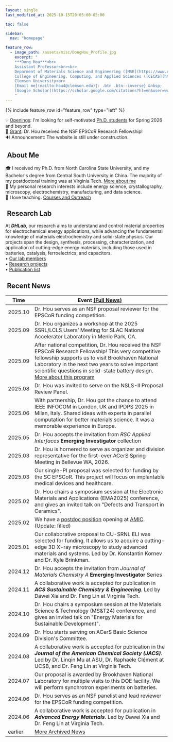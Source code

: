 ```yaml
---
layout: single
last_modified_at: 2025-10-15T20:05:00-05:00

toc: false

sidebar:
  nav: "homepage"

feature_row:
  - image_path: /assets/misc/DongHou_Profile.jpg
    excerpt: "
    ***Dong Hou***<br>
    Assistant Professor<br><br>
    Deparment of Materials Science and Engineering ([MSE](https://www.clemson.edu/cecas/departments/mse/index.html))<br>
    College of Engineering, Computing, and Applied Sciences ([CECAS](https://www.clemson.edu/cecas/index.html))<br>
    Clemson University<br>
    [Email me](mailto:hou4@clemson.edu){: .btn .btn--inverse} &nbsp;
    [Google Scholar](https://scholar.google.com/citations?hl=en&user=wc392IUAAAAJ){: .btn .btn--inverse}
    "
---
```

{% include feature_row id="feature_row" type="left" %}
<!-- Latest news, sync with brief-news section-->
<!-- Update the dates on header section-->
<div class="notice--success">
  💡 <a href="/group/index.html">Openings</a>: I'm looking for self-motivated <a href="/assets/docs/lab_openings_final.pdf">Ph.D. students</a> for Spring 2026 and beyond.<br>
  🌟 <a href="/index.html#recent-news">Grant</a>: Dr. Hou received the NSF EPSCoR Research Fellowship!<br>
  <!-- 📝 <a href="/index.html#recent-news">Paper</a>: A collaborative work is accepted for publication in the <b><em>Journal of the American Chemical Society (JACS)</em></b>.<br> -->
  🔊 Announcement: The website is still under construction.<br>
</div>

## <i class="fa fa-feather-alt fa-fw"></i>&nbsp;About Me
🎓 I received my Ph.D. from North Carolina State University, and my Bachelor's degree from Central South University in China. The majority of my postdoctoral training was at Virginia Tech. <a href="/bio/index.html">More about me</a><br>
🔬 My personal research interests include energy science, crystallography, microscopy, electrochemistry, manufacturing, and data science.<br>
📘 I love teaching. <a href="/teaching/index.html">Courses and Outreach</a><br>

## <i class="fa fa-layer-group fa-fw"></i>&nbsp;Research Lab
At <b><em>DHLab</em></b>, our research aims to understand and control material properties for electrochemical energy applications, while advancing the fundamental knowledge of materials electrochemistry and solid-state physics. Our projects span the design, synthesis, processing, characterization, and application of cutting-edge energy materials, including those used in batteries, catalysis, ferroelectrics, and capacitors.<br>
&bull;&nbsp;<a href="/group/index.html">Our lab members</a><br>
&bull;&nbsp;<a href="/research/index.html">Research projects</a><br>
&bull;&nbsp;<a href="/products/index.html">Publication list</a><br>
<!-- Full financial support (RA/TA) will be provided. I always welcome undergraduate students to join. -->

## <i class="fa fa-seedling fa-fw"></i>&nbsp;Recent News
<table>
  <thead><tr><th>Time</th><th>Event&nbsp;<a href="/posts/index.html">(Full News)</a></th></tr></thead>
  <tbody>
    <!-- <tr><td>2025.0x</td><td>text</td></tr> -->
    <tr><td>2025.10</td><td>Dr. Hou serves as an NSF proposal reviewer for the EPSCoR funding competition.</td></tr>
    <!-- <tr><td>2025.10</td><td>Dr. Hou attends MS&T Conference</td></tr> -->
    <tr><td>2025.09</td><td>Dr. Hou organizes a workshop at the 2025 SSRL/LCLS Users’ Meeting for SLAC National Accelerator Laboratory in Menlo Park, CA.</td></tr>
    <tr><td>2025.09</td><td>After national competition, Dr. Hou received the NSF EPSCoR Research Fellowship! This very competitive fellowship supports us to visit Brookhaven National Laboratory in the next two years to solve important scientific questions in solid-state battery design. <a href="https://www.nsf.gov/news/nsf-invests-62-million-epscor-research-fellows">More about this program</a></td></tr>
    <tr><td>2025.08</td><td>Dr. Hou was invited to serve on the NSLS-II Proposal Review Panel.</td></tr>
    <tr><td>2025.06</td><td>With partnership, Dr. Hou got the chance to attend IEEE INFOCOM in London, UK and IPDPS 2025 in Milan, Italy. Shared ideas with experts in parallel computation for better materials science. It was a memorable experience in Europe.</td></tr>
    <tr><td>2025.05</td><td>Dr. Hou accepts the invitation from <em>RSC Applied Interfaces</em> <b>Emerging Investigator</b> collection</td></tr>
    <tr><td>2025.03</td><td>Dr. Hou is hornered to serve as organizer and division representative for the first-ever ACerS Spring Meeting in Bellevue WA, 2026.</td></tr>
    <tr><td>2025.03</td><td>Our single-PI proposal was selected for funding by the SC EPSCoR. This project will focus on implantable medical devices and healthcare.</td></tr>
    <tr><td>2025.02</td><td>Dr. Hou chairs a symposium session at the Electronic Materials and Applications (EMA2025) conference, and gives an invited talk on "Defects and Transport in Ceramics".</td></tr>
    <tr><td>2025.02</td><td>We have a <a href="/assets/docs/AMIC_Postdoc_202501.pdf">postdoc position</a> opening at <a href="/assets/docs/AMIC_Flyer_202501.pdf">AMIC</a>. (Update: filled)</td></tr>
    <tr><td>2025.01</td><td>Our collaborative proposal to CU-SRNL ELI was selected for funding. It allows us to acquire a cutting-edge 3D X-ray microscopy to study advanced materials and systems. Led by Dr. Konstantin Kornev and Dr. Kyle Brinkman.</td></tr>
    <tr><td>2024.12</td><td>Dr. Hou accepts the invitation from <em>Journal of Materials Chemistry A</em> <b>Emerging Investigator</b> Series</td></tr>
    <tr><td>2024.11</td><td>A collaborative work is accepted for publication in <b><em>ACS Sustainable Chemistry & Engineering</em></b>. Led by Dawei Xia and Dr. Feng Lin at Virginia Tech.</td></tr>
    <tr><td>2024.10</td><td>Dr. Hou chairs a symposium session at the Materials Science & Technology (MS&T24) conference, and gives an invited talk on "Energy Materials for Sustainable Development".</td></tr>
    <tr><td>2024.09</td><td>Dr. Hou starts serving on ACerS Basic Science Division's Committee.</td></tr>    
    <tr><td>2024.08</td><td>A collaborative work is accepted for publication in the <b><em>Journal of the American Chemical Society (JACS)</em></b>. Led by Dr. Linqin Mu at ASU, Dr. Raphaële Clément at UCSB, and Dr. Feng Lin at Virginia Tech.</td></tr>
    <tr><td>2024.07</td><td>Our proposal is awarded by Brookhaven National Laboratory for multiple visits to this DOE facility. We will perform synchrotron experiments on batteries.</td></tr>
    <tr><td>2024.06</td><td>Dr. Hou serves as an NSF panelist and lead reviewer for the EPSCoR funding competition.</td></tr>
    <tr><td>2024.06</td><td>A collaborative work is accepted for publication in <b><em>Advanced Energy Materials</em></b>. Led by Dawei Xia and Dr. Feng Lin at Virginia Tech.</td></tr>
    <tr><td>earlier</td><td><a href="/posts/index.html">More Archived News</a></td></tr>
  </tbody>
</table>